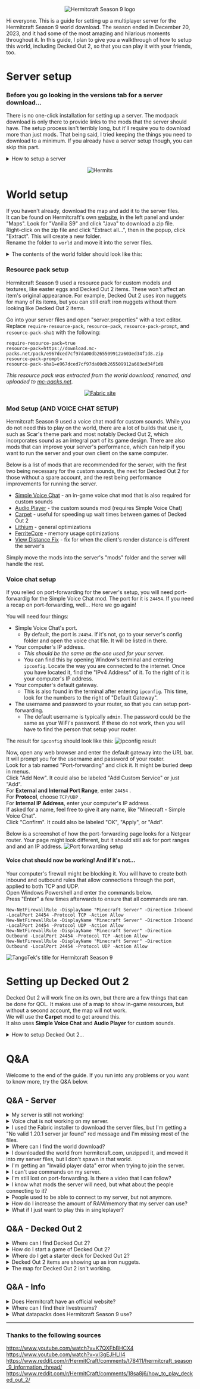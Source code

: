 <center>
  
  ![Hermitcraft Season 9 logo](https://cdn.modrinth.com/data/fl6n6cRF/images/df80e95dee932c928e6b2e7c9c6a9ebfd0f9cab4.png)
  
</center>

Hi everyone. This is a guide for setting up a multiplayer server for the Hermitcraft Season 9 world download. The season ended in December 20, 2023, and it had some of the most amazing and hilarious moments throughout it. In this guide, I plan to give you a walkthrough of how to setup this world, including Decked Out 2, so that you can play it with your friends, too.

# Server setup
### **Before you go looking in the versions tab for a server download...**
There is no one-click installation for setting up a server. The modpack download is only there to provide links to the mods that the server should have. The setup process isn't terribly long, but it'll require you to download more than just mods. That being said, I tried keeping the things you need to download to a minimum. If you already have a server setup though, you can skip this part.


<details>
  <summary>How to setup a server</summary>
  
  The first thing you need to install is Java JDK, if it wasn't already. Minecraft itself comes packaged with its own version of Java, but the server does not. If you have it installed already, then you can continue to the next section to download the server files.\
  If not, head on over to [this](https://www.oracle.com/java/technologies/downloads/ "Download page for Java JDK") page to download the Java installer. Scroll down to the latest JDK version, click on the link for the installer to download it, open it and follow the steps presented.
  
  ### Download the server files
  First, you will need to download the files that will make up your server.
  
  Download the Fabric installer [here](https://fabricmc.net/use/installer/ "Download page for the Fabric installer"). This will provide you with the files needed for running a server.\
  Once it finishes downloading, open it and select the "Server" tab.\
  For the Minecraft Version, choose "1.20.1".\
  For the install location, choose the place you would like to install it. I recommend creating a folder in Documents for it, which would look something like 
  ```C:\Users\[USERNAME]\Documents\Fabric 1.20.1 server"```.\
  Click "Install", which will then open a popup window.\
  In the popup window, click "Download server jar". Once the text to the left of it turns green, click "Generate". Then click "Done". You can close out of the installer now.
  
  Your server files should look like this:
  > ![Server files after using the Fabric installer](https://cdn.modrinth.com/data/fl6n6cRF/images/42d6deca11b422e0c72f957c07c7e8463d7882b4.png)
  
  ### Setting up the server
  Now that the server files have been created, we can start setting up the server.
  
  Open the folder that you just created.\
  Right-click on "start.bat" and click "Edit". Increase <code>-Xmx2G</code> to <code>-Xmx4G</code>, save with *ctrl+s*, and close the window.\
  Once this is done, start the server by opening "start.bat". This will open a new window. If the server runs into an error, it probably means that Java is not installed. The steps for installing it can be found above.\
  Note that it will say "Failed to load eula.txt". The console should end with this:
  ![A successful first run of "start.bat" with the EULA warning](https://cdn.modrinth.com/data/fl6n6cRF/images/47cea7be8da16caf1d4838f9ba6a69e7c1d6f023.png)\
  Once this happens, close out of the window.\
  There will now be a "eula.txt" file. Open it and change <code>eula=false</code> to <code>eula=true</code>, then save and close.\

  Your server files should now look like this:
  > ![Server files after running start.bat](https://cdn.modrinth.com/data/fl6n6cRF/images/20d158e020012b0c2c17a5013fb1b92d7a796d2a.png)
  
  ### World download
  The world download can be found on Hermitcraft's own [website](https://hermitcraft.com/ "hermitcraft.com"), in the left panel and under "Maps". Look for "Vanilla S9" and click "Java" to download a zip file.\
  Right-click on the zip file and click "Extract all...", then in the popup, click "Extract". This will create a new folder.\
  Rename the folder to <code>world</code> and move it into the server files.

  The contents of the world folder should look like this:
  > ![Contents of the unzipped Hermitcraft world folder](https://cdn.modrinth.com/data/fl6n6cRF/images/f6bafe91bb43bcf1b30b2ad4027a38e17bfa00bc.png)
  
  #### You just created a server!
  You can now use the "start.bat" file to start the server! You can test it by opening Minecraft 1.20.1 and connecting to "127.0.0.1". This represents localhost. When a computer pings it, it is communicating with itself.\
  To save the server, use <code>save-all</code>.\
  To stop the server, use <code>stop</code>.
  
  *However*, this does not mean that others can connect to it. That still requires a bit of work.\
  If you need a break, now is the time. This is the first checkpoint of the setup process. Feel free to take a break and come back later. This guide will still be here.
  
  ## Connecting others to your server
  There are two ways to let others connect to your server. The first is by giving them your computer's local IP address, and it requires them to be on the same network as you. The second is through a method called port-forwarding, which allows them to connect from outside your network.
  
  ### Connecting when on the same network
  If they are on the same network as you, such as by WiFi or ethernet, they can join by connecting to your computer's IP address. This is different from localhost.
  
  To find you computer's IP address, open Window's terminal and enter <code>ipconfig</code>. Locate the way you are connected to the internet and find the "IPv4 Address" of it. To the right of it is your computer's IP address.\
  Give them this address and they will be able to connect to your server. Remember that they have to be on the same network as you for this to work.
  
  ### Port-forwarding
  The more common solution is through port-forwarding. When setup, it will forward any request through a specific port to your computer. In this case, the port will represent Minecraft.
  
  There are four things you will need ready:
  - Minecraft's port, which is <code>25565</code>.
  - Your computer's IP address.
    - You can find this by opening Window's terminal and entering <code>ipconfig</code>. Locate the way you are connected to the internet. Once you have located it, find the "IPv4 Address" of it. To the right of it is your computer's IP address.
  - Your computer's default gateway.
    - This is also found in the terminal after entering <code>ipconfig</code>. This time, look for the numbers to the right of "Default Gateway".
  - The username and password to your router, so that you can setup port-forwarding.
    - The default username is typically <code>admin</code>. The password could be the same as your WiFi's password. If these do not work, then you will have to find the person that setup your router.
  
  The result for <code>ipconfig</code> should look like this:
  ![ipconfig result](https://cdn.modrinth.com/data/fl6n6cRF/images/c7c30810226b0f618945beaaf62f9ddf51719de5.png)
  
  The first step is to login to your router's setup page in a web browser.\
  Open any web browser and enter the default gateway into the URL bar. It will prompt you for the username and password of your router.\
  Once entered, look for a tab named "Port-forwarding" and click it. It might be buried deep in menus.\
  Click "Add New". It could also be labeled "Add Custom Service" or just "Add".\
  For **External and Internal Port Range**, enter <code>25565</code> .\
  For **Protocol**, choose <code>TCP/UDP</code> .\
  For **Internal IP Address**, enter your computer's IP address .\
  If asked for a name, feel free to give it any name, like "Minecraft Server".\
  Click "Confirm". It could also be labeled "OK", "Done", or "Add".

  Below is a screenshot of how the port-forwarding page looks for a Netgear router. Your page might look different, but it should still ask for port ranges and and an IP address.
  ![Port forwarding setup](https://cdn.modrinth.com/data/fl6n6cRF/images/1d858b4e7d836b5ad6c686654ded46bece7feee3.png)
  
  #### Congratulations! You have just setup a port-forwarding rule.
  Now anyone that tries connecting to your router through Minecraft will be sent to your server. All you need to do now is give them the address to your router.
  
  > **WARNING**\
  > This is the last step of the process, but is also a bit risky. This address is personal information that can be used maliciously.\
  > **Be careful when sharing it.**
  
  <details>
    <summary>Your IP address...</summary>
    You can find your router's IP address by Google searching "my ip address". Google should list it on its page, so you won't have to click on any links to find it.
    </details>

</details>

<center>
  
  ![Hermits](https://hermitcraft.com/content/img/hermitcraftbanner1.png)
  
</center>

# World setup
If you haven't already, download the map and add it to the server files.\
It can be found on Hermitcraft's own [website](https://hermitcraft.com/ "hermitcraft.com"), in the left panel and under "Maps". Look for "Vanilla S9" and click "Java" to download a zip file.\
Right-click on the zip file and click "Extract all...", then in the popup, click "Extract". This will create a new folder.\
Rename the folder to <code>world</code> and move it into the server files.

<details>
  <summary>The contents of the world folder should look like this:</summary>
  
  ![Contents of the unzipped Hermitcraft world folder](https://cdn.modrinth.com/data/fl6n6cRF/images/f6bafe91bb43bcf1b30b2ad4027a38e17bfa00bc.png)

</details>

### Resource pack setup
Hermitcraft Season 9 used a resource pack for custom models and textures, like easter eggs and Decked Out 2 items. These won't affect an item's original appearance. For example, Decked Out 2 uses iron nuggets for many of its items, but you can still craft iron nuggets without them looking like Decked Out 2 items.

Go into your server files and open "server.properties" with a text editor.
Replace <code>require-resource-pack</code>, <code>resource-pack</code>, <code>resource-pack-prompt</code>, and <code>resource-pack-sha1</code> with the following:
```
require-resource-pack=true
resource-pack=https://download.mc-packs.net/pack/e967dced7cf97da00db265509912a603ed34f1d8.zip
resource-pack-prompt=
resource-pack-sha1=e967dced7cf97da00db265509912a603ed34f1d8

```
*This resource pack was extracted from the world download, renamed, and uploaded to [mc-packs.net](https://mc-packs.net/download/e967dced7cf97da00db265509912a603ed34f1d8 "link to the resource pack download").*

<center>
  
  [![Fabric site](https://fabricmc.net/assets/logo.png)](https://fabricmc.net/)
  
</center>

### Mod Setup (AND VOICE CHAT SETUP)
Hermitcraft Season 9 used a voice chat mod for custom sounds. While you do not need this to play on the world, there are a lot of builds that use it, such as Scar's theme park and most notably Decked Out 2, which incorporates sound as an integral part of its game design. There are also mods that can improve your server's performance, which can help if you want to run the server and your own client on the same computer.

Below is a list of mods that are recommended for the server, with the first two being necessary for the custom sounds, the next for Decked Out 2 for those without a spare account, and the rest being performance improvements for running the server.
- [Simple Voice Chat](https://modrinth.com/plugin/simple-voice-chat/version/fabric-1.20.1-2.4.25) - an in-game voice chat mod that is also required for custom sounds
- [Audio Player](https://modrinth.com/mod/audioplayer/version/fabric-1.20.1-1.7.1) - the custom sounds mod (requires Simple Voice Chat)
- [Carpet](https://modrinth.com/mod/carpet/version/1.4.112) - useful for speeding up wait times between games of Decked Out 2
- [Lithium](https://modrinth.com/mod/lithium/version/mc1.20.1-0.11.2) - general optimizations
- [FerriteCore](https://modrinth.com/mod/ferrite-core/version/6.0.0-fabric) - memory usage optimizations
- [View Distance Fix](https://modrinth.com/mod/view-distance-fix/version/fabric-1.20.1-1.0.0) - fix for when the client's render distance is different the server's

Simply move the mods into the server's "mods" folder and the server will handle the rest.

### Voice chat setup
If you relied on port-forwarding for the server's setup, you will need port-forwardig for the Simple Voice Chat mod. The port for it is <code>24454</code>. If you need a recap on port-forwarding, well... Here we go again!

You will need four things:
- Simple Voice Chat's port.
  - By default, the port is <code>24454</code>. If it's not, go to your server's config folder and open the voice chat file. It will be listed in there.
- Your computer's IP address.
  - *This should be the same as the one used for your server.*
  - You can find this by opening Window's terminal and entering <code>ipconfig</code>. Locate the way you are connected to the internet. Once you have located it, find the "IPv4 Address" of it. To the right of it is your computer's IP address.
- Your computer's default gateway.
  - This is also found in the terminal after entering <code>ipconfig</code>. This time, look for the numbers to the right of "Default Gateway".
- The username and password to your router, so that you can setup port-forwarding. 
  - The default username is typically <code>admin</code>. The password could be the same as your WiFi's password. If these do not work, then you will have to find the person that setup your router.

The result for <code>ipconfig</code> should look like this:
![ipconfig result](https://cdn.modrinth.com/data/fl6n6cRF/images/c7c30810226b0f618945beaaf62f9ddf51719de5.png)

Now, open any web browser and enter the default gateway into the URL bar. It will prompt you for the username and password of your router.\
Look for a tab named "Port-forwarding" and click it. It might be buried deep in menus.\
Click "Add New". It could also be labeled "Add Custom Service" or just "Add".\
For **External and Internal Port Range**, enter <code>24454</code> .\
For **Protocol**, choose <code>TCP/UDP</code> .\
For **Internal IP Address**, enter your computer's IP address .\
If asked for a name, feel free to give it any name, like "Minecraft - Simple Voice Chat".\
Click "Confirm". It could also be labeled "OK", "Apply", or "Add".

Below is a screenshot of how the port-forwarding page looks for a Netgear router. Your page might look different, but it should still ask for port ranges and and an IP address.
![Port forwarding setup](https://cdn.modrinth.com/data/fl6n6cRF/images/6726abd5ef89d6e7e4685354dd75c82a43dc6740.png)

#### Voice chat should now be working! And if it's not...

Your computer's firewall might be blocking it. You will have to create both inbound and outbound rules that allow connections through the port, applied to both TCP and UDP.\
Open Windows Powershell and enter the commands below.\
Press "Enter" a few times afterwards to ensure that all commands are ran.
```
New-NetFirewallRule -DisplayName "Minecraft Server" -Direction Inbound -LocalPort 24454 -Protocol TCP -Action Allow
New-NetFirewallRule -DisplayName "Minecraft Server" -Direction Inbound -LocalPort 24454 -Protocol UDP -Action Allow
New-NetFirewallRule -DisplayName "Minecraft Server" -Direction Outbound -LocalPort 24454 -Protocol TCP -Action Allow
New-NetFirewallRule -DisplayName "Minecraft Server" -Direction Outbound -LocalPort 24454 -Protocol UDP -Action Allow

```

![TangoTek's title for Hermitcraft Season 9](https://cdn.modrinth.com/data/fl6n6cRF/images/2986fed3d228cff24f666f959f75619d5827dae9.png)

# Setting up Decked Out 2
Decked Out 2 will work fine on its own, but there are a few things that can be done for QOL. It makes use of a map to show in-game resources, but without a second account, the map will not work.\
We will use the **Carpet** mod to get around this.\
It also uses **Simple Voice Chat** and **Audio Player** for custom sounds.

<details>
  <summary>How to setup Decked Out 2...</summary>
  
  If you haven't already, download the [Simple Voice Chat](https://modrinth.com/plugin/simple-voice-chat/version/fabric-1.20.1-2.4.25), [Audio Player](https://modrinth.com/mod/audioplayer/version/fabric-1.20.1-1.7.1), and [Carpet](https://modrinth.com/mod/carpet/version/1.4.112) mods and move them into your server's "mods" folder.
  
  Use 
  ```/player TangoCam spawn at -485 62 1739 facing 0 0 in minecraft:overworld in spectator``` 
  in the chat. This will allow the map to update as the game progresses.\
  Grab a starter deck by doing the following:\
  Use: <code>/tp @s -483 113 1964 -90 16</code>\
  Use: <code>/gamemode creative</code>\
  Then, **crouch** and **middle-click** on the shulker box in front of you. This shulker box is your deck.
  Change your gamemode to survival with: <code>/gamemode survival</code>
  
  Originally, there was a 5-minute wait time between games of Decked Out 2. This was to allow items in the dungeon to despawn. However, with the Carpet mod, you can use <code>/tick warp 6000</code> after each game to bypass this.
  
  Decked Out 2 should work as it was intended now. For an introduction to the game, take a look at [How to Play Decked Out 2!](https://www.youtube.com/watch?v=aoVVCwx6k1w "By the creator of Decked Out 2").
  
  To start your first game of Decked Out 2, hold on to your deck and use <code>/tp @s -524 110 1997 180 -20</code>.\
  Walk up the stairs and take a left. There will be two barrels on the ground.\
  Take a **Frozen Shard** from the first barrel and place it into the second barrel.\
  The door in front of you will open for you to walk in. Follow the instructions inside to start your first game of Decked Out 2.
  
  <iframe width="560" height="315" src="https://www.youtube-nocookie.com/embed/aoVVCwx6k1w" title="YouTube video player" frameborder="1" allow="accelerometer; autoplay; clipboard-write; encrypted-media; gyroscope; picture-in-picture; web-share" allowfullscreen></iframe>
  <br></br>
  
</details>

# Q&A
Welcome to the end of the guide. If you run into any problems or you want to know more, try the Q&A below.

## Q&A - Server
<details>
  <summary>My server is still not working!</summary>
  
  If you followed the steps above and did port-forwarding, then it may be that your computer's firewall is blocking their connection. A firewall is a security measure that monitors and controls traffic that enters and leaves your computer. For some, this firewall might block connections to your server. You will have to create both inbound and outbound rules that allow connections through the port, applied to both TCP and UDP.
  
  Simply open Windows Powershell and enter the commands below.\
  Press "Enter" a few times afterwards to ensure that all commands are ran.
  ```
  New-NetFirewallRule -DisplayName "Minecraft Server" -Direction Inbound -LocalPort 25565 -Protocol TCP -Action Allow
  New-NetFirewallRule -DisplayName "Minecraft Server" -Direction Inbound -LocalPort 25565 -Protocol UDP -Action Allow
  New-NetFirewallRule -DisplayName "Minecraft Server" -Direction Outbound -LocalPort 25565 -Protocol TCP -Action Allow
  New-NetFirewallRule -DisplayName "Minecraft Server" -Direction Outbound -LocalPort 25565 -Protocol UDP -Action Allow
  
  ```
  
</details>
<details>
  <summary>Voice chat is not working on my server.</summary>
  
  If you relied on port-forwarding for the server's setup, you will need port-forwarding for the mod.
  
  You will need four things:
  - Simple Voice Chat's port.
    - By default, the port is <code>24454</code>. If it's not, go to your server's config folder and open the voice chat file. It will be listed in there.
  - Your computer's IP address.
    - You can find this by opening Window's terminal and entering <code>ipconfig</code>. Locate the way you are connected to the internet. Once you have located it, find the "IPv4 Address" of it. To the right of it is your computer's IP address.
  - Your computer's default gateway.
    - This is also found in the terminal after entering <code>ipconfig</code>. This time, look for the numbers to the right of "Default Gateway".
  - The username and password to your router, so that you can setup port-forwarding. 
    - The default username is typically <code>admin</code>. The password could be the same as your WiFi's password. If these do not work, then you will have to find the person that setup your router.
  
  The result for <code>ipconfig</code> should look like this:
  ![ipconfig result](https://cdn.modrinth.com/data/fl6n6cRF/images/c7c30810226b0f618945beaaf62f9ddf51719de5.png)
  
  Now, open any web browser and enter the default gateway into the URL bar. It will prompt you for the username and password of your router.\
  Look for a tab named "Port-forwarding" and click it. It might be buried deep in menus.\
  Click "Add New". It could also be labeled "Add Custom Service" or just "Add".\
  For **External and Internal Port Range**, enter <code>24454</code> .\
  For **Protocol**, choose <code>TCP/UDP</code> .\
  For **Internal IP Address**, enter your computer's IP address .\
  If asked for a name, feel free to give it any name, like "Minecraft - Simple Voice Chat".\
  Click "Confirm". It could also be labeled "OK", "Apply", or "Add".\
  
  Below is a screenshot of how the port-forwarding page looks for a Netgear router. Your page might look different, but it should still ask for port ranges and and an IP address.
  ![Port forwarding setup](https://cdn.modrinth.com/data/fl6n6cRF/images/6726abd5ef89d6e7e4685354dd75c82a43dc6740.png)

  #### Voice chat should now be working! And if it's not...
    
  Your computer's firewall might be blocking it. You will have to create both inbound and outbound rules that allow connections through the port, applied to both TCP and UDP.\
  Open Windows Powershell and enter the commands below.\
  Press "Enter" a few times afterwards to ensure that all commands are ran.
  ```
  New-NetFirewallRule -DisplayName "Minecraft Server" -Direction Inbound -LocalPort 24454 -Protocol TCP -Action Allow
  New-NetFirewallRule -DisplayName "Minecraft Server" -Direction Inbound -LocalPort 24454 -Protocol UDP -Action Allow
  New-NetFirewallRule -DisplayName "Minecraft Server" -Direction Outbound -LocalPort 24454 -Protocol TCP -Action Allow
  New-NetFirewallRule -DisplayName "Minecraft Server" -Direction Outbound -LocalPort 24454 -Protocol UDP -Action Allow
  
  ```
  
</details>
<details>
  <summary>I used the Fabric installer to download the server files, but I'm getting a "No valid 1.20.1 server jar found" red message and I'm missing most of the files.</summary>
  
  After the popup window appears, be sure to click "Download server jar", as well as "Generate".
  
</details>
<details>
  <summary>Where can I find the world download?</summary>
  
  The world download can be found on Hermitcraft's own [website](https://hermitcraft.com/ "hermitcraft.com"), in the left panel and under "Maps". Look for "Vanilla S9" and click "Java" to download a zip file.
  
  Right-click on the zip file and click "Extract all...", then in the popup, click "Extract". This will create a new folder.\
  Rename the folder to <code>world</code> and move it into the server files.

  The contents of the world folder should look like this:
  ![Contents of the unzipped Hermitcraft world folder](https://cdn.modrinth.com/data/fl6n6cRF/images/f6bafe91bb43bcf1b30b2ad4027a38e17bfa00bc.png)
  
</details>
<details>
  <summary>I downloaded the world from hermitcraft.com, unzipped it, and moved it into my server files, but I don't spawn in that world.</summary>
  
  The world folder's name must be the same as the one listed next to <code>level-name=</code> in the "server.properties" file for it to be loaded.

  You can either change the world folder's name, or change the name next to <code>level-name=</code>, to match the other.
  
</details>
<details>
  <summary>I'm getting an "Invalid player data" error when trying to join the server.</summary>
  
  This may be because of the server resource pack was setup. When copying and pasting the four lines from the Resource Pack Setup section into the "server.properties" file, make sure that the last line,\
  ```resource-pack-sha1=e967dced7cf97da00db265509912a603ed34f1d8```\
  does not look like this:\
  ```resource-pack-sha1=e967dced7cf97da00db265509912a603ed34f1d8server-ip=```
  
  When replacing that line, it could have been missing a line-break, resulting in the two lines being combined into one.
  
</details>
<details>
  <summary>I can't use commands on my server.</summary>
  
  Only players with the operator status can use commands on a server. To grant a player the operator status, you will need to use the server's terminal. This is the window opens when starting the server.
  
  Navigate to the server's terminal.\
  Enter <code>op player_name</code>, where *player_name* is the name of the player you wish to give the operator status to.
  
</details>
<details>
  <summary>I'm still lost on port-forwarding. Is there a video that I can follow?</summary>
  
  I found [this](https://www.youtube.com/watch?v=X75GbRaGzu8 "Youtube | Port forward your Minecraft server") video to be quite helpful. It's well-made and does a good job at showing each step.
  
</details>
<details>
  <summary>I know what mods the server will need, but what about the people connecting to it?</summary>
  
  People connecting to the server will only need the [Simple Voice Chat](https://modrinth.com/plugin/simple-voice-chat/version/fabric-1.20.1-2.4.25) mod. They do not need Carpet and Audio Player.
  
</details>
<details>
  <summary>People used to be able to connect to my server, but not anymore.</summary>
  
  It could be that the IP address of your server's computer has changed.\
  To fix this, simply replace the IP address that you used for port-forwarding with the new IP address. Open Window's terminal and entering <code>ipconfig</code>. Locate the way you are connected to the internet. Once you have located it, find the "IPv4 Address" of it. To the right of it is your computer's IP address.\
  If the IP address was originally from an ethernet connection, but is being now connected via WiFi, be sure to look under "WiFi" or "Wireless LAN adapter" instead.
  
</details>
<details>
  <summary>How do I increase the amount of RAM/memory that my server can use?</summary>
  
  Right-click "start.bat" and replace the number in <code>-Xmx2G</code> with the amount of memory you wish to allow. This number is in Gigabytes (GB).
  
  Note that you can only give as much as your computer has **available**. You can see how much availabe RAM your computer has by opening Task Manager, clicking "Performance" in the left panel, and then by clicking "Memory". There will be a section named "Available". This number can increase and decrease depending on how you use your computer.
  
</details>
<details>
  <summary>What if I just want to play this in singleplayer?</summary>
  
  If you want to explore this world in singleplayer, then the process is just like any other map. No need to create a server.
  
  Go to [hermitcraft.com](https://hermitcraft.com/ "HermitCraft") to download the map. The download link can be found in the left panel and under "Maps". Look for "Vanilla S9" and click "Java" to download a zip file.\
  Right-click on the zip file and click "Extract all...", then in the popup, click "Extract". This will create a new folder.\
  Simply move this folder into your Minecraft's "saves" folder. The world's ready to play!
  
  I also recommend downloading the [Simple Voice Chat](https://modrinth.com/plugin/simple-voice-chat/version/fabric-1.20.1-2.4.25) mod and the [AudioPlayer](https://modrinth.com/mod/audioplayer/version/fabric-1.20.1-1.7.1) mod. While they aren't required, there are a lot of builds that use it, such as Scar's theme park and most notably Decked Out 2, which incorporates sound as an integral part of its game design.
  
  <details>
    <summary>Where do I find my Minecraft's files?</summary>
    You can find Minecraft's files at <code>C:\Users\Default\AppData\Roaming\.minecraft</code>.
    If you're using a 3rd-party launcher to play Minecraft, it may be elsewhere. These typically have an "Open Folder" button that you can use instead.
  </details>
  
</details>

## Q&A - Decked Out 2
<details>
  <summary>Where can I find Decked Out 2?</summary>
  
  Decked Out 2 is found within the Deep Frost Citadel, built by Tango Tek, and located East of the Shopping District.\
  From the world spawn inside the Shopping District, face South towards the giant statue of King Ren and find your way to him. Then continue South along the stone bridges, past the amethyst-topped shops, past the massive white factory, through the fenced horse pasture, and into the Scarland theme park, landmarked by a massive castle. Turn left towards the East and walk through the theme park, under the floating-boulder bridge, and into the birch forest. Continue through the birch forest and into the taiga biome, and you will find yourself standing at the base of the the Deep Frost Citadel. The entrance will be towards the right, in front of a massive nether portal.
  
  You can also use: <code>/tp @s -524 103 2164 180 -16</code>
  
</details>
<details>
  <summary>How do I start a game of Decked Out 2?</summary>
  
  To start your first game of Decked Out 2, hold on to your deck and use <code>/tp @s -524 110 1997 180 -20</code>.\
  Walk up the stairs and take a left. There will be two barrels on the ground.\
  Take a **Frozen Shard** from the first barrel and place it into the second barrel.\
  The door in front of you will open for you to walk in. Follow the instructions inside to start your first game of Decked Out 2.
  
</details>
<details>
  <summary>Where do I get a starter deck for Decked Out 2?</summary>
  
  Use: <code>/tp @s -483 113 1964 -90 16</code>\
  Use: <code>/gamemode creative</code>\
  Then, **crouch** and **middle-click** on the shulker box in front of you. This shulker box is your deck.
  
  Remember to use <code>/gamemode survival</code> before playing Decked Out.
  
</details>
<details>
  <summary>Decked Out 2 items are showing up as iron nuggets.</summary>
  
  This is because Decked Out 2 uses a resource pack for its items. These won't affect an item's original appearance. You can still craft iron nuggets without them looking like Decked Out 2 items.
  
  To get the resource pack for just yourself, go to this [link](https://mc-packs.net/download/e967dced7cf97da00db265509912a603ed34f1d8 "link to the resource pack download") to download the resource pack and move it into Minecraft's "resourcepacks" folder.
  
  If you want to add the resource pack to the server, go into your server files and open "server.properties" with a text editor.
  Replace <code>require-resource-pack</code>, <code>resource-pack</code>, <code>resource-pack-prompt</code>, and <code>resource-pack-sha1</code> with the following:
  ```
  require-resource-pack=true
  resource-pack=https://download.mc-packs.net/pack/e967dced7cf97da00db265509912a603ed34f1d8.zip
  resource-pack-prompt=
  resource-pack-sha1=e967dced7cf97da00db265509912a603ed34f1d8
  
  ```
  *This resource pack was extracted from the world download, renamed, and uploaded to [mc-packs.net](https://mc-packs.net/download/e967dced7cf97da00db265509912a603ed34f1d8 "link to the resource pack download").*
  
</details>
<details>
  <summary>The map for Decked Out 2 isn't working.</summary>
  
  This is because the map does not update unless the map's chunk is loaded. During the season, the chunk was kept loaded by using a second "camera" account. Since not everyone has a second account, we can use the [Carpet](https://modrinth.com/mod/carpet/version/1.4.112) mod to add a fake player.

  Use 
  ```/player TangoCam spawn at -485 62 1739 facing 0 0 in minecraft:overworld in spectator``` 
  in the chat to spawn a fake player over the map's chunk. This will keep the map updated.
  
</details>

## Q&A - Info
<details>
  <summary>Does Hermitcraft have an official website?</summary>
  
  Yes! You can find it at [hermitcraft.com](https://hermitcraft.com/ "https://hermitcraft.com/"). The site has a list of their members, socials, and previous world downlaods, and is always updated with their latest videos.
  
</details>
<details>
  <summary>Where can I find their livestreams?</summary>
  
  You can find their livestreams at [twitch.tv/team/hermitcraft](https://www.twitch.tv/team/hermitcraft "https://www.twitch.tv/team/hermitcraft"). This page contains a link to all of the Hermits' Twitch streams.
  
</details>
<details>
  <summary>What datapacks does Hermitcraft Season 9 use?</summary>
  
  You can find a list of most of the datapacks on this [Reddit post](https://www.reddit.com/r/HermitCraft/comments/t78411/hermitcraft_season_9_information_thread/?rdt=56011 "https://www.reddit.com/r/HermitCraft/comments/t78411/hermitcraft_season_9_information_thread/?rdt=56011").\
  You can obtain most of these datapacks via [Vanilla Tweaks](https://vanillatweaks.net/picker/datapacks/ "https://vanillatweaks.net/picker/datapacks/").\
  If you downloaded the Hermitcraft 9 world, you can also find them in the "datapacks" folder.
  
</details>

---

### Thanks to the following sources
https://www.youtube.com/watch?v=K7QXFbBHCX4 \
https://www.youtube.com/watch?v=vI3gEJHLII4 \
https://www.reddit.com/r/HermitCraft/comments/t78411/hermitcraft_season_9_information_thread/ \
https://www.reddit.com/r/HermitCraft/comments/18sa8j6/how_to_play_decked_out_2/
